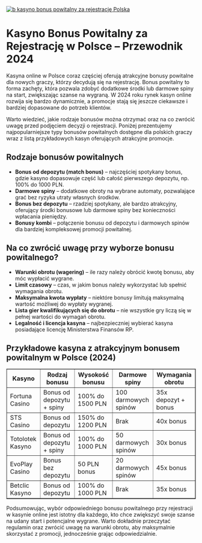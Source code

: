 [![b kasyno bonus powitalny za rejestrację Polska](https://123-caf.pages.dev/gitsignup.png)](https://vrmoo.ru/Bt82HjjY)

<h1>Kasyno Bonus Powitalny za Rejestrację w Polsce – Przewodnik 2024</h1> <p>Kasyna online w Polsce coraz częściej oferują atrakcyjne bonusy powitalne dla nowych graczy, którzy decydują się na rejestrację. Bonus powitalny to forma zachęty, która pozwala zdobyć dodatkowe środki lub darmowe spiny na start, zwiększając szanse na wygraną. W 2024 roku rynek kasyn online rozwija się bardzo dynamicznie, a promocje stają się jeszcze ciekawsze i bardziej dopasowane do potrzeb klientów.</p>  <p>Warto wiedzieć, jakie rodzaje bonusów można otrzymać oraz na co zwrócić uwagę przed podjęciem decyzji o rejestracji. Poniżej prezentujemy najpopularniejsze typy bonusów powitalnych dostępne dla polskich graczy wraz z listą przykładowych kasyn oferujących atrakcyjne promocje.</p>  <h2>Rodzaje bonusów powitalnych</h2> <ul>   <li><strong>Bonus od depozytu (match bonus)</strong> – najczęściej spotykany bonus, gdzie kasyno dopasowuje część lub całość pierwszego depozytu, np. 100% do 1000 PLN.</li>   <li><strong>Darmowe spiny</strong> – dodatkowe obroty na wybrane automaty, pozwalające grać bez ryzyka utraty własnych środków.</li>   <li><strong>Bonus bez depozytu</strong> – rzadziej spotykany, ale bardzo atrakcyjny, oferujący środki bonusowe lub darmowe spiny bez konieczności wpłacania pieniędzy.</li>   <li><strong>Bonusy kombi</strong> – połączenie bonusu od depozytu i darmowych spinów dla bardziej kompleksowej promocji powitalnej.</li> </ul>  <h2>Na co zwrócić uwagę przy wyborze bonusu powitalnego?</h2> <ul>   <li><strong>Warunki obrotu (wagering)</strong> – ile razy należy obrócić kwotę bonusu, aby móc wypłacić wygrane.</li>   <li><strong>Limit czasowy</strong> – czas, w jakim bonus należy wykorzystać lub spełnić wymagania obrotu.</li>   <li><strong>Maksymalna kwota wypłaty</strong> – niektóre bonusy limitują maksymalną wartość możliwej do wypłaty wygranej.</li>   <li><strong>Lista gier kwalifikujących się do obrotu</strong> – nie wszystkie gry liczą się w pełnej wartości do wymagań obrotu.</li>   <li><strong>Legalność i licencja kasyna</strong> – najbezpieczniej wybierać kasyna posiadające licencję Ministerstwa Finansów RP.</li> </ul>  <h2>Przykładowe kasyna z atrakcyjnym bonusem powitalnym w Polsce (2024)</h2> <table border="1" cellpadding="8" cellspacing="0">   <thead>     <tr>       <th>Kasyno</th>       <th>Rodzaj bonusu</th>       <th>Wysokość bonusu</th>       <th>Darmowe spiny</th>       <th>Wymagania obrotu</th>     </tr>   </thead>   <tbody>     <tr>       <td>Fortuna Casino</td>       <td>Bonus od depozytu + spiny</td>       <td>100% do 1500 PLN</td>       <td>100 darmowych spinów</td>       <td>35x depozyt + bonus</td>     </tr>     <tr>       <td>STS Casino</td>       <td>Bonus od depozytu</td>       <td>150% do 1200 PLN</td>       <td>Brak</td>       <td>40x bonus</td>     </tr>     <tr>       <td>Totolotek Kasyno</td>       <td>Bonus od depozytu + spiny</td>       <td>100% do 1000 PLN</td>       <td>50 darmowych spinów</td>       <td>30x bonus</td>     </tr>     <tr>       <td>EvoPlay Casino</td>       <td>Bonus bez depozytu</td>       <td>50 PLN bonus</td>       <td>20 darmowych spinów</td>       <td>45x bonus</td>     </tr>     <tr>       <td>Betclic Kasyno</td>       <td>Bonus od depozytu</td>       <td>100% do 1000 PLN</td>       <td>Brak</td>       <td>35x bonus</td>     </tr>   </tbody> </table>  <p>Podsumowując, wybór odpowiedniego bonusu powitalnego przy rejestracji w kasynie online jest istotny dla każdego, kto chce zwiększyć swoje szanse na udany start i potencjalne wygrane. Warto dokładnie przeczytać regulamin oraz zwrócić uwagę na warunki obrotu, aby maksymalnie skorzystać z promocji, jednocześnie grając odpowiedzialnie.</p>